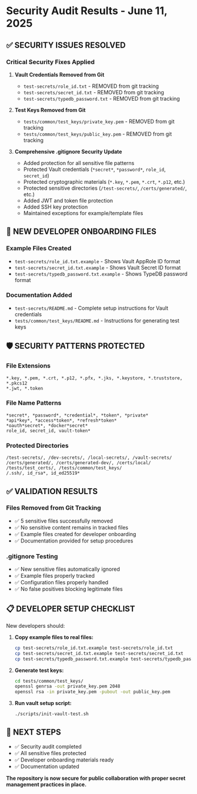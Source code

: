 # Security Audit Results - June 11, 2025

## ✅ SECURITY ISSUES RESOLVED

### Critical Security Fixes Applied

1. **Vault Credentials Removed from Git**
   - `test-secrets/role_id.txt` - REMOVED from git tracking
   - `test-secrets/secret_id.txt` - REMOVED from git tracking  
   - `test-secrets/typedb_password.txt` - REMOVED from git tracking

2. **Test Keys Removed from Git**
   - `tests/common/test_keys/private_key.pem` - REMOVED from git tracking
   - `tests/common/test_keys/public_key.pem` - REMOVED from git tracking

3. **Comprehensive .gitignore Security Update**
   - Added protection for all sensitive file patterns
   - Protected Vault credentials (`*secret*`, `*password*`, `role_id`, `secret_id`)
   - Protected cryptographic materials (`*.key`, `*.pem`, `*.crt`, `*.p12`, etc.)
   - Protected sensitive directories (`/test-secrets/`, `/certs/generated/`, etc.)
   - Added JWT and token file protection
   - Added SSH key protection
   - Maintained exceptions for example/template files

## 📁 NEW DEVELOPER ONBOARDING FILES

### Example Files Created

- `test-secrets/role_id.txt.example` - Shows Vault AppRole ID format
- `test-secrets/secret_id.txt.example` - Shows Vault Secret ID format
- `test-secrets/typedb_password.txt.example` - Shows TypeDB password format

### Documentation Added

- `test-secrets/README.md` - Complete setup instructions for Vault credentials
- `tests/common/test_keys/README.md` - Instructions for generating test keys

## 🛡️ SECURITY PATTERNS PROTECTED

### File Extensions

```text
*.key, *.pem, *.crt, *.p12, *.pfx, *.jks, *.keystore, *.truststore, *.pkcs12
*.jwt, *.token
```

### File Name Patterns

```text
*secret*, *password*, *credential*, *token*, *private*
*api*key*, *access*token*, *refresh*token*
*oauth*secret*, *docker*secret*
role_id, secret_id, vault-token*
```

### Protected Directories

```text
/test-secrets/, /dev-secrets/, /local-secrets/, /vault-secrets/
/certs/generated/, /certs/generated-dev/, /certs/local/
/tests/test_certs/, /tests/common/test_keys/
/.ssh/, id_rsa*, id_ed25519*
```

## ✅ VALIDATION RESULTS

### Files Removed from Git Tracking

- ✅ 5 sensitive files successfully removed
- ✅ No sensitive content remains in tracked files
- ✅ Example files created for developer onboarding
- ✅ Documentation provided for setup procedures

### .gitignore Testing

- ✅ New sensitive files automatically ignored
- ✅ Example files properly tracked
- ✅ Configuration files properly handled
- ✅ No false positives blocking legitimate files

## 📋 DEVELOPER SETUP CHECKLIST

New developers should:

1. **Copy example files to real files:**

   ```bash
   cp test-secrets/role_id.txt.example test-secrets/role_id.txt
   cp test-secrets/secret_id.txt.example test-secrets/secret_id.txt
   cp test-secrets/typedb_password.txt.example test-secrets/typedb_password.txt
   ```

2. **Generate test keys:**

   ```bash
   cd tests/common/test_keys/
   openssl genrsa -out private_key.pem 2048
   openssl rsa -in private_key.pem -pubout -out public_key.pem
   ```

3. **Run vault setup script:**

   ```bash
   ./scripts/init-vault-test.sh
   ```

## 🚀 NEXT STEPS

- ✅ Security audit completed
- ✅ All sensitive files protected
- ✅ Developer onboarding materials ready
- ✅ Documentation updated

**The repository is now secure for public collaboration with proper secret management practices in place.**
